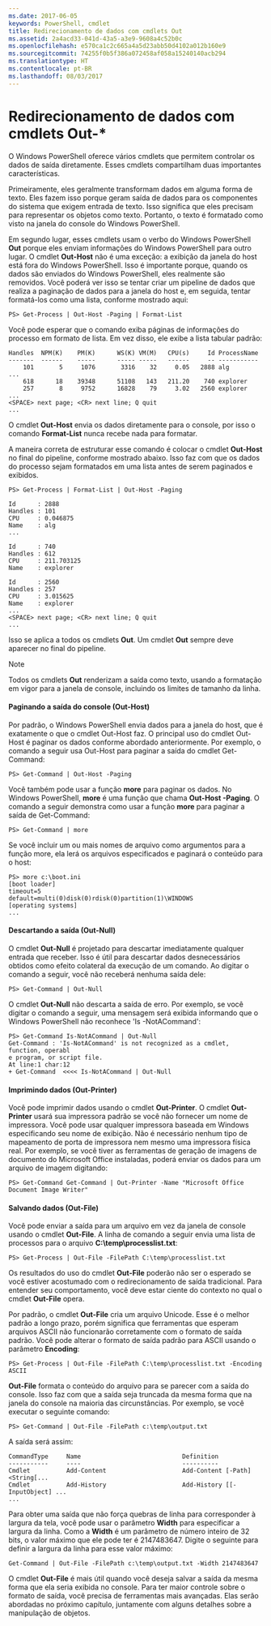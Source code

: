 ```yaml
---
ms.date: 2017-06-05
keywords: PowerShell, cmdlet
title: Redirecionamento de dados com cmdlets Out
ms.assetid: 2a4acd33-041d-43a5-a3e9-9608a4c52b0c
ms.openlocfilehash: e570ca1c2c665a4a5d23abb50d4102a012b160e9
ms.sourcegitcommit: 74255f0b5f386a072458af058a15240140acb294
ms.translationtype: HT
ms.contentlocale: pt-BR
ms.lasthandoff: 08/03/2017
---
```

# <a name="redirecting-data-with-out--cmdlets"></a>Redirecionamento de dados com cmdlets Out-*
O Windows PowerShell oferece vários cmdlets que permitem controlar os dados de saída diretamente. Esses cmdlets compartilham duas importantes características.

Primeiramente, eles geralmente transformam dados em alguma forma de texto. Eles fazem isso porque geram saída de dados para os componentes do sistema que exigem entrada de texto. Isso significa que eles precisam para representar os objetos como texto. Portanto, o texto é formatado como visto na janela do console do Windows PowerShell.

Em segundo lugar, esses cmdlets usam o verbo do Windows PowerShell **Out** porque eles enviam informações do Windows PowerShell para outro lugar. O cmdlet **Out-Host** não é uma exceção: a exibição da janela do host está fora do Windows PowerShell. Isso é importante porque, quando os dados são enviados do Windows PowerShell, eles realmente são removidos. Você poderá ver isso se tentar criar um pipeline de dados que realiza a paginação de dados para a janela do host e, em seguida, tentar formatá-los como uma lista, conforme mostrado aqui:

```
PS> Get-Process | Out-Host -Paging | Format-List
```

Você pode esperar que o comando exiba páginas de informações do processo em formato de lista. Em vez disso, ele exibe a lista tabular padrão:

```
Handles  NPM(K)    PM(K)      WS(K) VM(M)   CPU(s)     Id ProcessName
-------  ------    -----      ----- -----   ------     -- -----------
    101       5     1076       3316    32     0.05   2888 alg
...
    618      18    39348      51108   143   211.20    740 explorer
    257       8     9752      16828    79     3.02   2560 explorer
...
<SPACE> next page; <CR> next line; Q quit
...
```

O cmdlet **Out-Host** envia os dados diretamente para o console, por isso o comando **Format-List** nunca recebe nada para formatar.

A maneira correta de estruturar esse comando é colocar o cmdlet **Out-Host** no final do pipeline, conforme mostrado abaixo. Isso faz com que os dados do processo sejam formatados em uma lista antes de serem paginados e exibidos.

```
PS> Get-Process | Format-List | Out-Host -Paging

Id      : 2888
Handles : 101
CPU     : 0.046875
Name    : alg
...

Id      : 740
Handles : 612
CPU     : 211.703125
Name    : explorer

Id      : 2560
Handles : 257
CPU     : 3.015625
Name    : explorer
...
<SPACE> next page; <CR> next line; Q quit
...
```

Isso se aplica a todos os cmdlets **Out**. Um cmdlet **Out** sempre deve aparecer no final do pipeline.

> [!NOTE]
> Todos os cmdlets **Out** renderizam a saída como texto, usando a formatação em vigor para a janela de console, incluindo os limites de tamanho da linha.

#### <a name="paging-console-output-out-host"></a>Paginando a saída do console (Out-Host)
Por padrão, o Windows PowerShell envia dados para a janela do host, que é exatamente o que o cmdlet Out-Host faz. O principal uso do cmdlet Out-Host é paginar os dados conforme abordado anteriormente. Por exemplo, o comando a seguir usa Out-Host para paginar a saída do cmdlet Get-Command:

```
PS> Get-Command | Out-Host -Paging
```

Você também pode usar a função **more** para paginar os dados. No Windows PowerShell, **more** é uma função que chama **Out-Host -Paging**. O comando a seguir demonstra como usar a função **more** para paginar a saída de Get-Command:

```
PS> Get-Command | more
```

Se você incluir um ou mais nomes de arquivo como argumentos para a função more, ela lerá os arquivos especificados e paginará o conteúdo para o host:

```
PS> more c:\boot.ini
[boot loader]
timeout=5
default=multi(0)disk(0)rdisk(0)partition(1)\WINDOWS
[operating systems]
...
```

#### <a name="discarding-output-out-null"></a>Descartando a saída (Out-Null)
O cmdlet **Out-Null** é projetado para descartar imediatamente qualquer entrada que receber. Isso é útil para descartar dados desnecessários obtidos como efeito colateral da execução de um comando. Ao digitar o comando a seguir, você não receberá nenhuma saída dele:

```
PS> Get-Command | Out-Null
```

O cmdlet **Out-Null** não descarta a saída de erro. Por exemplo, se você digitar o comando a seguir, uma mensagem será exibida informando que o Windows PowerShell não reconhece 'Is -NotACommand':

```
PS> Get-Command Is-NotACommand | Out-Null
Get-Command : 'Is-NotACommand' is not recognized as a cmdlet, function, operabl
e program, or script file.
At line:1 char:12
+ Get-Command  <<<< Is-NotACommand | Out-Null
```

#### <a name="printing-data-out-printer"></a>Imprimindo dados (Out-Printer)
Você pode imprimir dados usando o cmdlet **Out-Printer**. O cmdlet **Out-Printer** usará sua impressora padrão se você não fornecer um nome de impressora. Você pode usar qualquer impressora baseada em Windows especificando seu nome de exibição. Não é necessário nenhum tipo de mapeamento de porta de impressora nem mesmo uma impressora física real. Por exemplo, se você tiver as ferramentas de geração de imagens de documento do Microsoft Office instaladas, poderá enviar os dados para um arquivo de imagem digitando:

```
PS> Get-Command Get-Command | Out-Printer -Name "Microsoft Office Document Image Writer"
```

#### <a name="saving-data-out-file"></a>Salvando dados (Out-File)
Você pode enviar a saída para um arquivo em vez da janela de console usando o cmdlet **Out-File**. A linha de comando a seguir envia uma lista de processos para o arquivo **C:\\temp\\processlist.txt**:

```
PS> Get-Process | Out-File -FilePath C:\temp\processlist.txt
```

Os resultados do uso do cmdlet **Out-File** poderão não ser o esperado se você estiver acostumado com o redirecionamento de saída tradicional. Para entender seu comportamento, você deve estar ciente do contexto no qual o cmdlet **Out-File** opera.

Por padrão, o cmdlet **Out-File** cria um arquivo Unicode. Esse é o melhor padrão a longo prazo, porém significa que ferramentas que esperam arquivos ASCII não funcionarão corretamente com o formato de saída padrão. Você pode alterar o formato de saída padrão para ASCII usando o parâmetro **Encoding**:

```
PS> Get-Process | Out-File -FilePath C:\temp\processlist.txt -Encoding ASCII
```

**Out-File** formata o conteúdo do arquivo para se parecer com a saída do console. Isso faz com que a saída seja truncada da mesma forma que na janela do console na maioria das circunstâncias. Por exemplo, se você executar o seguinte comando:

```
PS> Get-Command | Out-File -FilePath c:\temp\output.txt
```

A saída será assim:

```
CommandType     Name                            Definition                     
-----------     ----                            ----------                     
Cmdlet          Add-Content                     Add-Content [-Path] <String[...
Cmdlet          Add-History                     Add-History [[-InputObject] ...
...
```

Para obter uma saída que não força quebras de linha para corresponder à largura da tela, você pode usar o parâmetro **Width** para especificar a largura da linha. Como a **Width** é um parâmetro de número inteiro de 32 bits, o valor máximo que ele pode ter é 2147483647. Digite o seguinte para definir a largura da linha para esse valor máximo:

```
Get-Command | Out-File -FilePath c:\temp\output.txt -Width 2147483647
```

O cmdlet **Out-File** é mais útil quando você deseja salvar a saída da mesma forma que ela seria exibida no console. Para ter maior controle sobre o formato de saída, você precisa de ferramentas mais avançadas. Elas serão abordadas no próximo capítulo, juntamente com alguns detalhes sobre a manipulação de objetos.

